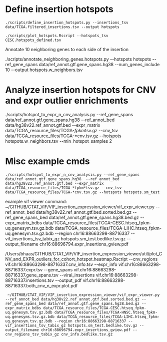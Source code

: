 
# Define insertion hotspots


```    
./scripts/define_insertion_hotspots.py --insertions_tsv data/TCGA.filtered_insertions.tsv --output hotspots

./scripts/plot_hotspots.Rscript --hotspots_tsv CESC.hotspots_defined.tsv
```

Annotate 10 neighboring genes to each side of the insertion 

./scripts/annotate_neighboring_genes.hotspots.py --hotspots hotspots --ref_gene_spans data/ref_annot.gtf.gene_spans.hg38  --num_genes_include 10 --output hotspots.w_neighbors.tsv

    
# Analyze insertion hotspots for CNV and expr outlier enrichments
    
 ./scripts/hotspot_to_expr_n_cnv_analysis.py --ref_gene_spans data/ref_annot.gtf.gene_spans.hg38  --ref_annot_bed data/hg38v22.ref_annot.gtf.bed --expr_matrix data/TCGA_resource_files/TCGA-*fpkm*tsv.gz --cnv_tsv data/TCGA_resource_files/TCGA-*cnv.tsv.gz --hotspots hotspots.w_neighbors.tsv --min_hotspot_samples 2


# Misc example cmds

    ./scripts/hotspot_to_expr_n_cnv_analysis.py --ref_gene_spans data/ref_annot.gtf.gene_spans.hg38  --ref_annot_bed data/hg38v22.ref_annot.gtf.bed --expr_matrix data/TCGA_resource_files/TCGA-*fpkm*tsv.gz --cnv_tsv data/TCGA_resource_files/TCGA-*cnv.tsv.gz --hotspots hotspots.sm_test

    
example vif viewer command:
    ~/GITHUB/CTAT_VIF/VIF_insertion_expression_viewer/vif_expr_viewer.py --ref_annot_bed data/hg38v22.ref_annot.gtf.bed.sorted.bed.gz --ref_gene_spans_bed data/ref_annot.gtf.gene_spans.hg38.bed.gz --expr_matrix_bdbs data/TCGA_resource_files/TCGA-CESC.htseq_fpkm-uq.genesym.tsv.gz.bdb data/TCGA_resource_files/TCGA-LIHC.htseq_fpkm-uq.genesym.tsv.gz.bdb --region chr16:88663298-88716337 --vif_insertions_tsv_tabix_gz hotspots.sm_test.bedlike.tsv.gz --output_filename chr16:88696794.expr_insertions_gview.pdf

    
/Users/bhaas/GITHUB/CTAT_VIF/VIF_insertion_expression_viewer/util/plot_CNV_and_EXPR_outliers_for_cohort_hotspot.heatmap.Rscript --cnv_regions vif.chr16:88663298-88716337.cnv_info.tsv --expr_info vif.chr16:88663298-88716337.expr.tsv --gene_spans vif.chr16:88663298-88716337.gene_spans.tsv --viral_insertions vif.chr16:88663298-88716337.insertions.tsv --output_pdf vif.chr16:88663298-88716337.both_cnv_n_expr.plot.pdf


    

     ~/GITHUB/CTAT_VIF/VIF_insertion_expression_viewer/vif_expr_viewer.py --ref_annot_bed data/hg38v22.ref_annot.gtf.bed.sorted.bed.gz --ref_gene_spans_bed data/ref_annot.gtf.gene_spans.hg38.bed.gz --expr_matrix_bdbs data/TCGA_resource_files/TCGA-CESC.htseq_fpkm-uq.genesym.tsv.gz.bdb data/TCGA_resource_files/TCGA-HNSC.htseq_fpkm-uq.genesyms.tsv.gz.bdb data/TCGA_resource_files/TCGA-LIHC.htseq_fpkm-uq.genesym.tsv.gz.bdb --region chr16:88663298-88716337 --vif_insertions_tsv_tabix_gz hotspots.sm_test.bedlike.tsv.gz --output_filename chr16:88696794.expr_insertions_gview.pdf --cnv_regions_tsv_tabix_gz cnv_info.bedlike.tsv.gz


    
